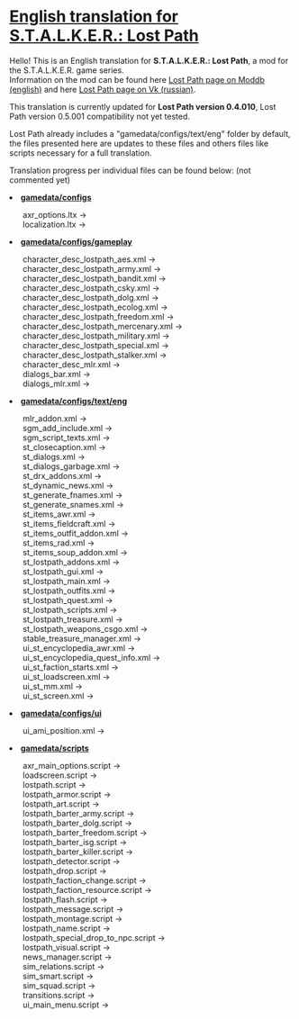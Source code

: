 <h1><a href="https://github.com/thorbits/lost-path-english-translation">English translation for S.T.A.L.K.E.R.: Lost Path</a></h1>

<p>Hello! This is an English translation for <b>S.T.A.L.K.E.R.: Lost Path</b>, a mod for the S.T.A.L.K.E.R. game series.<br>
Information on the mod can be found here <a href="http://www.moddb.com/mods/lost-path">Lost Path page on Moddb (english)</a> and here <a href="http://vk.com/lp_coc">Lost Path page on Vk (russian)</a>.</p>

<p>This translation is currently updated for <b>Lost Path version 0.4.010</b>, Lost Path version 0.5.001 compatibility not yet tested.</p>

<p>Lost Path already includes a "gamedata/configs/text/eng" folder by default, the files presented here are updates to these files and others files like scripts necessary for a full translation.</p>

<p>Translation progress per individual files can be found below: (not commented yet)</p>

<p><strong><li><a href="https://github.com/thorbits/lost-path-english-translation/tree/master/gamedata/configs">gamedata/configs</a></strong></p>
<ul>
axr_options.ltx &rarr;
<br />
localization.ltx &rarr;
<br /></ul></li>

<p><li><strong><a href="https://github.com/thorbits/lost-path-english-translation/tree/master/gamedata/configs/gameplay">gamedata/configs/gameplay</a></strong></p>
<ul>
character_desc_lostpath_aes.xml &rarr;
<br />
character_desc_lostpath_army.xml &rarr;
<br />
character_desc_lostpath_bandit.xml &rarr;
<br />
character_desc_lostpath_csky.xml &rarr;
<br />
character_desc_lostpath_dolg.xml &rarr;
<br />
character_desc_lostpath_ecolog.xml &rarr;
<br />
character_desc_lostpath_freedom.xml &rarr;
<br />
character_desc_lostpath_mercenary.xml &rarr;
<br />
character_desc_lostpath_military.xml &rarr;
<br />
character_desc_lostpath_special.xml &rarr;
<br />
character_desc_lostpath_stalker.xml &rarr;
<br />
character_desc_mlr.xml &rarr;
<br />
dialogs_bar.xml &rarr;
<br />
dialogs_mlr.xml &rarr;
<br /></ul></li>

<p><li><strong><a href="https://github.com/thorbits/lost-path-english-translation/tree/master/gamedata/configs/text/eng">gamedata/configs/text/eng</a></strong></p>
<ul style="list-style-type:circle">
mlr_addon.xml &rarr;
<br />
sgm_add_include.xml &rarr;
<br />
sgm_script_texts.xml &rarr;
<br />
st_closecaption.xml &rarr;
<br />
st_dialogs.xml &rarr;
<br />
st_dialogs_garbage.xml &rarr;
<br />
st_drx_addons.xml &rarr;
<br />
st_dynamic_news.xml &rarr;
<br />
st_generate_fnames.xml &rarr;
<br />
st_generate_snames.xml &rarr;
<br />
st_items_awr.xml &rarr;
<br />
st_items_fieldcraft.xml &rarr;
<br />
st_items_outfit_addon.xml &rarr;
<br />
st_items_rad.xml &rarr;
<br />
st_items_soup_addon.xml &rarr;
<br />
st_lostpath_addons.xml &rarr;
<br />
st_lostpath_gui.xml &rarr;
<br />
st_lostpath_main.xml &rarr;
<br />
st_lostpath_outfits.xml &rarr;
<br />
st_lostpath_quest.xml &rarr;
<br />
st_lostpath_scripts.xml &rarr;
<br />
st_lostpath_treasure.xml &rarr;
<br />
st_lostpath_weapons_csgo.xml &rarr;
<br />
stable_treasure_manager.xml &rarr;
<br />
ui_st_encyclopedia_awr.xml &rarr;
<br />
ui_st_encyclopedia_quest_info.xml &rarr;
<br />
ui_st_faction_starts.xml &rarr;
<br />
ui_st_loadscreen.xml &rarr;
<br />
ui_st_mm.xml &rarr;
<br />
ui_st_screen.xml &rarr;
<br /></ul></li>

<p><li><strong><a href="https://github.com/thorbits/lost-path-english-translation/tree/master/gamedata/configs/ui">gamedata/configs/ui</a></strong></p>
<ul>
ui_ami_position.xml &rarr;
<br /></ul></li>

<p><strong><li><a href="https://github.com/thorbits/lost-path-english-translation/tree/master/gamedata/scripts">gamedata/scripts</a></strong></p>
<ul>
axr_main_options.script &rarr;
<br />
loadscreen.script &rarr;
<br />
lostpath.script &rarr;
<br />
lostpath_armor.script &rarr;
<br />
lostpath_art.script &rarr;
<br />
lostpath_barter_army.script &rarr;
<br />
lostpath_barter_dolg.script &rarr;
<br />
lostpath_barter_freedom.script &rarr;
<br />
lostpath_barter_isg.script &rarr;
<br />
lostpath_barter_killer.script &rarr;
<br />
lostpath_detector.script &rarr;
<br />
lostpath_drop.script &rarr;
<br />
lostpath_faction_change.script &rarr;
<br />
lostpath_faction_resource.script &rarr;
<br />
lostpath_flash.script &rarr;
<br />
lostpath_message.script &rarr;
<br />
lostpath_montage.script &rarr;
<br />
lostpath_name.script &rarr;
<br />
lostpath_special_drop_to_npc.script &rarr;
<br />
lostpath_visual.script &rarr;
<br />
news_manager.script &rarr;
<br />
sim_relations.script &rarr;
<br />
sim_smart.script &rarr;
<br />
sim_squad.script &rarr;
<br />
transitions.script &rarr;
<br />
ui_main_menu.script &rarr;
<br /></ul></li>
